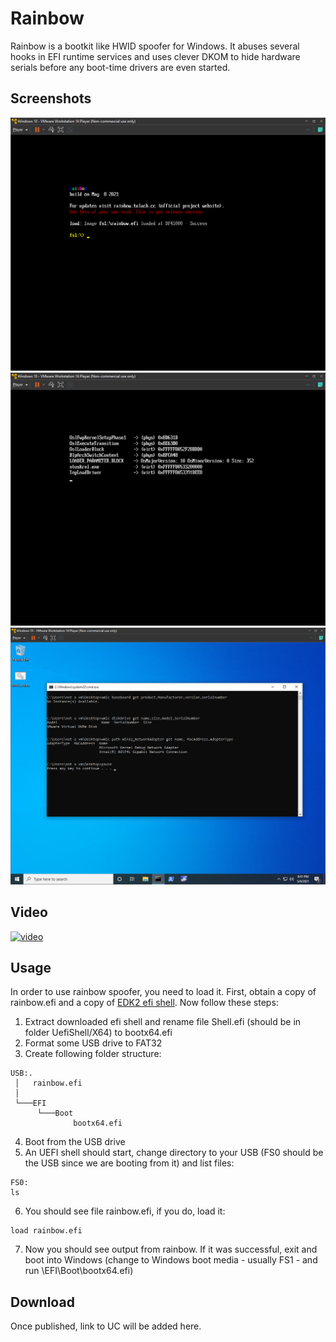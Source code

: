 # Rainbow
Rainbow is a bootkit like HWID spoofer for Windows. It abuses several hooks in EFI runtime services and uses clever DKOM to hide hardware serials before any boot-time drivers are even started.
## Screenshots
![screen0](rainbow0.png)
![screen1](rainbow1.png)
![screen2](rainbow2.png)

## Video
[![video](https://img.youtube.com/vi/es3_bP3GU2M/0.jpg)](https://www.youtube.com/watch?v=es3_bP3GU2M)

## Usage
In order to use rainbow spoofer, you need to load it. First, obtain a copy of rainbow.efi and a copy of [EDK2 efi shell](https://github.com/tianocore/edk2/releases). Now follow these steps:

1. Extract downloaded efi shell and rename file Shell.efi (should be in folder UefiShell/X64) to bootx64.efi
2. Format some USB drive to FAT32
3. Create following folder structure:
```
USB:.
 │   rainbow.efi
 │
 └───EFI
      └───Boot
              bootx64.efi
```
4. Boot from the USB drive
5. An UEFI shell should start, change directory to your USB (FS0 should be the USB since we are booting from it) and list files:
```
FS0:
ls
```
6. You should see file rainbow.efi, if you do, load it:
```
load rainbow.efi
```
7. Now you should see output from rainbow. If it was successful, exit and boot into Windows (change to Windows boot media - usually FS1 - and run \EFI\Boot\bootx64.efi)

## Download
Once published, link to UC will be added here.

